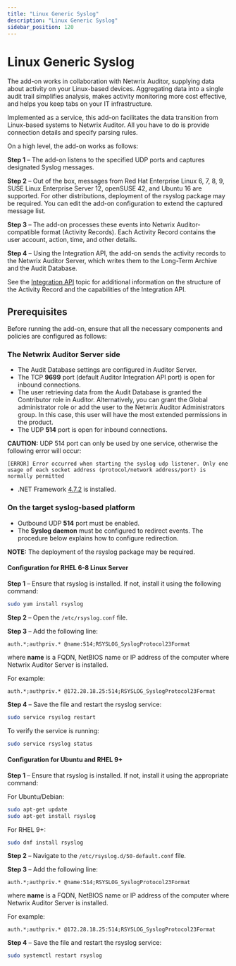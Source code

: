 ```yaml
---
title: "Linux Generic Syslog"
description: "Linux Generic Syslog"
sidebar_position: 120
---
```


# Linux Generic Syslog

The add-on works in collaboration with Netwrix Auditor, supplying data about activity on your Linux-based devices. Aggregating data into a single audit trail simplifies analysis, makes activity monitoring more cost effective, and helps you keep tabs on your IT infrastructure.

Implemented as a service, this add-on facilitates the data transition from Linux-based systems to Netwrix Auditor. All you have to do is provide connection details and specify parsing rules.

On a high level, the add-on works as follows:

**Step 1** – The add-on listens to the specified UDP ports and captures designated Syslog messages.

**Step 2** – Out of the box, messages from Red Hat Enterprise Linux 6, 7, 8, 9, SUSE Linux Enterprise Server 12, openSUSE 42, and Ubuntu 16 are supported. For other distributions, deployment of the rsyslog package may be required. You can edit the add-on configuration to extend the captured message list.

**Step 3** – The add-on processes these events into Netwrix Auditor-compatible format (Activity Records). Each Activity Record contains the user account, action, time, and other details.

**Step 4** – Using the Integration API, the add-on sends the activity records to the Netwrix Auditor Server, which writes them to the Long-Term Archive and the Audit Database.

See the [Integration API](/docs/auditor/10.8/api/overview.md) topic for additional information on the structure of the Activity Record and the capabilities of the Integration API.

## Prerequisites

Before running the add-on, ensure that all the necessary components and policies are configured as follows:

### The Netwrix Auditor Server side

- The Audit Database settings are configured in Auditor Server.
- The TCP **9699** port (default Auditor Integration API port) is open for inbound connections.
- The user retrieving data from the Audit Database is granted the Contributor role in Auditor. Alternatively, you can grant the Global administrator role or add the user to the Netwrix Auditor Administrators group. In this case, this user will have the most extended permissions in the product.
- The UDP **514** port is open for inbound connections.

**CAUTION:** UDP 514 port can only be used by one service, otherwise the following error will occur:

```
[ERROR] Error occurred when starting the syslog udp listener. Only one usage of each socket address (protocol/network address/port) is normally permitted
```

- .NET Framework [4.7.2](https://www.microsoft.com/en-us/download/details.aspx?id=48130) is installed.

### On the target syslog-based platform

- Outbound UDP **514** port must be enabled.
- The **Syslog daemon** must be configured to redirect events. The procedure below explains how to configure redirection.

**NOTE:** The deployment of the rsyslog package may be required.

#### Configuration for RHEL 6-8 Linux Server

**Step 1** – Ensure that rsyslog is installed. If not, install it using the following command:

```bash
sudo yum install rsyslog
```

**Step 2** – Open the `/etc/rsyslog.conf` file.

**Step 3** – Add the following line:

```
auth.*;authpriv.* @name:514;RSYSLOG_SyslogProtocol23Format
```

where **name** is a FQDN, NetBIOS name or IP address of the computer where Netwrix Auditor Server is installed.

For example:

```
auth.*;authpriv.* @172.28.18.25:514;RSYSLOG_SyslogProtocol23Format
```

**Step 4** – Save the file and restart the rsyslog service:

```bash
sudo service rsyslog restart
```

To verify the service is running:

```bash
sudo service rsyslog status
```

#### Configuration for Ubuntu and RHEL 9+

**Step 1** – Ensure that rsyslog is installed. If not, install it using the appropriate command:

For Ubuntu/Debian:

```bash
sudo apt-get update
sudo apt-get install rsyslog
```

For RHEL 9+:

```bash
sudo dnf install rsyslog
```

**Step 2** – Navigate to the `/etc/rsyslog.d/50-default.conf` file.

**Step 3** – Add the following line:

```
auth.*;authpriv.* @name:514;RSYSLOG_SyslogProtocol23Format
```

where **name** is a FQDN, NetBIOS name or IP address of the computer where Netwrix Auditor Server is installed.

For example:

```
auth.*;authpriv.* @172.28.18.25:514;RSYSLOG_SyslogProtocol23Format
```

**Step 4** – Save the file and restart the rsyslog service:

```bash
sudo systemctl restart rsyslog
```
